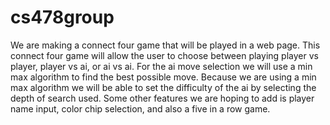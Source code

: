 # cs478group
We are making a connect four game that will be played in a web page. This connect four game will allow the user to choose between playing player vs player, player vs ai, or ai vs ai. For the ai move selection we will use a min max algorithm to find the best possible move. Because we are using a min max algorithm we will be able to set the difficulty of the ai by selecting the depth of search used. Some other features we are hoping to add is player name input, color chip selection, and also a five in a row game.
